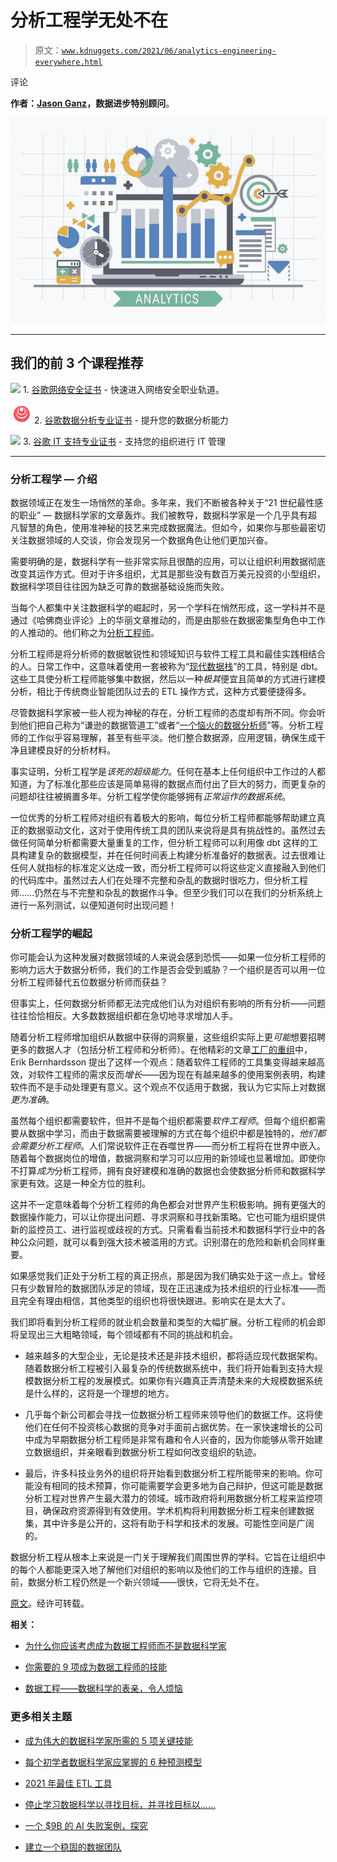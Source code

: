 # 分析工程学无处不在

> 原文：[`www.kdnuggets.com/2021/06/analytics-engineering-everywhere.html`](https://www.kdnuggets.com/2021/06/analytics-engineering-everywhere.html)

评论

**作者：[Jason Ganz](https://twitter.com/jasnonaz)，数据进步特别顾问**。

![](img/d6a1b737c9bf044bc70dc03c45304f61.png)

* * *

## 我们的前 3 个课程推荐

![](img/0244c01ba9267c002ef39d4907e0b8fb.png) 1\. [谷歌网络安全证书](https://www.kdnuggets.com/google-cybersecurity) - 快速进入网络安全职业轨道。

![](img/e225c49c3c91745821c8c0368bf04711.png) 2\. [谷歌数据分析专业证书](https://www.kdnuggets.com/google-data-analytics) - 提升您的数据分析能力

![](img/0244c01ba9267c002ef39d4907e0b8fb.png) 3\. [谷歌 IT 支持专业证书](https://www.kdnuggets.com/google-itsupport) - 支持您的组织进行 IT 管理

* * *

### 分析工程学 — 介绍

数据领域正在发生一场悄然的革命。多年来，我们不断被各种关于“21 世纪最性感的职业” — 数据科学家的文章轰炸。我们被教导，数据科学家是一个几乎具有超凡智慧的角色，使用准神秘的技艺来完成数据魔法。但如今，如果你与那些最密切关注数据领域的人交谈，你会发现另一个数据角色让他们更加兴奋。

需要明确的是，数据科学有一些非常实际且很酷的应用，可以让组织利用数据彻底改变其运作方式。但对于许多组织，尤其是那些没有数百万美元投资的小型组织，数据科学项目往往因为缺乏可靠的数据基础设施而失败。

当每个人都集中关注数据科学的崛起时，另一个学科在悄然形成，这一学科并不是通过《哈佛商业评论》上的华丽文章推动的，而是由那些在数据密集型角色中工作的人推动的。他们称之为[分析工程师](https://blog.getdbt.com/what-is-an-analytics-engineer/)。

分析工程师是将分析师的数据敏锐性和领域知识与软件工程工具和最佳实践相结合的人。日常工作中，这意味着使用一套被称为“[现代数据栈](https://blog.getdbt.com/future-of-the-modern-data-stack/)”的工具，特别是 dbt。这些工具使分析工程师能够集中数据，然后以一种*极其*便宜且简单的方式进行建模分析，相比于传统商业智能团队过去的 ETL 操作方式，这种方式要便捷得多。

尽管数据科学家被一些人视为神秘的存在，分析工程师的态度却有所不同。你会听到他们把自己称为“谦逊的数据管道工”或者“[一个恼火的数据分析师](https://www.hashpath.com/2020/12/an-analytics-engineer-is-really-just-a-pissed-off-data-analyst/#:~:text=Often%20times%2C%20an%20analytics%20engineer,necessity%20(and%20genius%20branding).)”等。分析工程师的工作似乎容易理解，甚至有些平淡。他们整合数据源，应用逻辑，确保生成干净且建模良好的分析材料。

事实证明，分析工程学是*该死的超级能力*。任何在基本上任何组织中工作过的人都知道，为了标准化那些应该是简单易得的数据点而付出了巨大的努力，而更复杂的问题却往往被搁置多年。分析工程学使你能够拥有*正常运作的数据系统*。

一位优秀的分析工程师对组织有着极大的影响，每位分析工程师都能够帮助建立真正的数据驱动文化，这对于使用传统工具的团队来说将是具有挑战性的。虽然过去做任何简单分析都需要大量重复的工作，但分析工程师可以利用像 dbt 这样的工具构建复杂的数据模型，并在任何时间表上构建分析准备好的数据表。过去很难让任何人就指标的标准定义达成一致，而分析工程师可以将这些定义直接融入到他们的代码库中。虽然过去人们在处理不完整和杂乱的数据时很吃力，但分析工程师……仍然在与不完整和杂乱的数据作斗争。但至少我们可以在我们的分析系统上进行一系列测试，以便知道何时出现问题！

### 分析工程学的崛起

你可能会认为这种发展对数据领域的人来说会感到恐慌——如果一位分析工程师的影响力远大于数据分析师，我们的工作是否会受到威胁？一个组织是否可以用一位分析工程师替代五位数据分析师而获益？

但事实上，任何数据分析师都无法完成他们认为对组织有影响的所有分析——问题往往恰恰相反。大多数数据组织都在急切地寻求增加人手。

随着分析工程师增加组织从数据中获得的洞察量，这些组织实际上更*可能*想要招聘更多的数据人才（包括分析工程师和分析师）。在他精彩的文章[工厂的重组](https://erikbern.com/2020/12/16/giving-more-tools-to-software-engineers-the-reorganization-of-the-factory.html)中，Erik Bernhardsson 提出了这样一个观点：随着软件工程师的工具集变得越来越高效，对软件工程师的需求反而*增长*——因为现在有越来越多的使用案例表明，构建软件而不是手动处理更有意义。这个观点不仅适用于数据，我认为它实际上对数据*更为准确*。

虽然每个组织都需要软件，但并不是每个组织都需要*软件工程师*。但每个组织都需要从数据中学习，而由于数据需要被理解的方式在每个组织中都是独特的，*他们都会需要分析工程师*。人们常说软件正在吞噬世界——而分析工程将在世界中嵌入。随着每个数据岗位的增值，数据洞察和学习可以应用的新领域也显著增加。即使你不打算*成为*分析工程师，拥有良好建模和准确的数据也会使数据分析师和数据科学家更有效。这是一种全方位的胜利。

这并不一定意味着每个分析工程师的角色都会对世界产生积极影响。拥有更强大的数据操作能力，可以让你提出问题、寻求洞察和寻找新策略。它也可能为组织提供新的监控员工、进行监视或歧视的方式。只需看看当前技术和数据科学行业中的各种公众问题，就可以看到强大技术被滥用的方式。识别潜在的危险和新机会同样重要。

如果感觉我们正处于分析工程的真正拐点，那是因为我们确实处于这一点上。曾经只有少数冒险的数据团队涉足的领域，现在正迅速成为技术组织的行业标准——而且完全有理由相信，其他类型的组织也将很快跟进。影响实在是太大了。

我们即将看到分析工程师的就业机会数量和类型的大幅扩展。分析工程师的机会即将呈现出三大粗略领域，每个领域都有不同的挑战和机会。

+   越来越多的大型企业，无论是技术还是非技术组织，都将适应现代数据架构。随着数据分析工程被引入最复杂的传统数据系统中，我们将开始看到支持大规模数据分析工程的发展模式。如果你有兴趣真正弄清楚未来的大规模数据系统是什么样的，这将是一个理想的地方。

+   几乎每个新公司都会寻找一位数据分析工程师来领导他们的数据工作。这将使他们在任何不投资核心数据的竞争对手面前占据优势。在一家快速增长的公司中成为早期数据分析工程师是非常有趣和令人兴奋的，因为你能够从零开始建立数据组织，并亲眼看到数据分析工程如何改变组织的轨迹。

+   最后，许多科技业务外的组织将开始看到数据分析工程所能带来的影响。你可能没有相同的技术预算，你可能需要学会更多地为自己辩护，但这可能是数据分析工程对世界产生最大潜力的领域。城市政府将利用数据分析工程来监控项目，确保政府资源得到有效使用。学术机构将利用数据分析工程来创建数据集，其中许多是公开的，这将有助于科学和技术的发展。可能性空间是广阔的。

数据分析工程从根本上来说是一门关于理解我们周围世界的学科。它旨在让组织中的每个人都能更深入地了解他们对组织的影响以及他们的工作与组织的连接。目前，数据分析工程仍然是一个新兴领域——很快，它将无处不在。

[原文](https://jasnonaz.medium.com/analytics-engineering-everywhere-d56f363da625)。经许可转载。

**相关：**

+   [为什么你应该考虑成为数据工程师而不是数据科学家](https://www.kdnuggets.com/2021/04/consider-being-data-engineer-instead-data-scientist.html)

+   [你需要的 9 项成为数据工程师的技能](https://www.kdnuggets.com/2021/03/9-skills-become-data-engineer.html)

+   [数据工程——数据科学的表亲，令人烦恼](https://www.kdnuggets.com/2021/01/data-engineering-troublesome.html)

### 更多相关主题

+   [成为伟大的数据科学家所需的 5 项关键技能](https://www.kdnuggets.com/2021/12/5-key-skills-needed-become-great-data-scientist.html)

+   [每个初学者数据科学家应掌握的 6 种预测模型](https://www.kdnuggets.com/2021/12/6-predictive-models-every-beginner-data-scientist-master.html)

+   [2021 年最佳 ETL 工具](https://www.kdnuggets.com/2021/12/mozart-best-etl-tools-2021.html)

+   [停止学习数据科学以寻找目标，并寻找目标以……](https://www.kdnuggets.com/2021/12/stop-learning-data-science-find-purpose.html)

+   [一个 $9B 的 AI 失败案例，探究](https://www.kdnuggets.com/2021/12/9b-ai-failure-examined.html)

+   [建立一个稳固的数据团队](https://www.kdnuggets.com/2021/12/build-solid-data-team.html)
